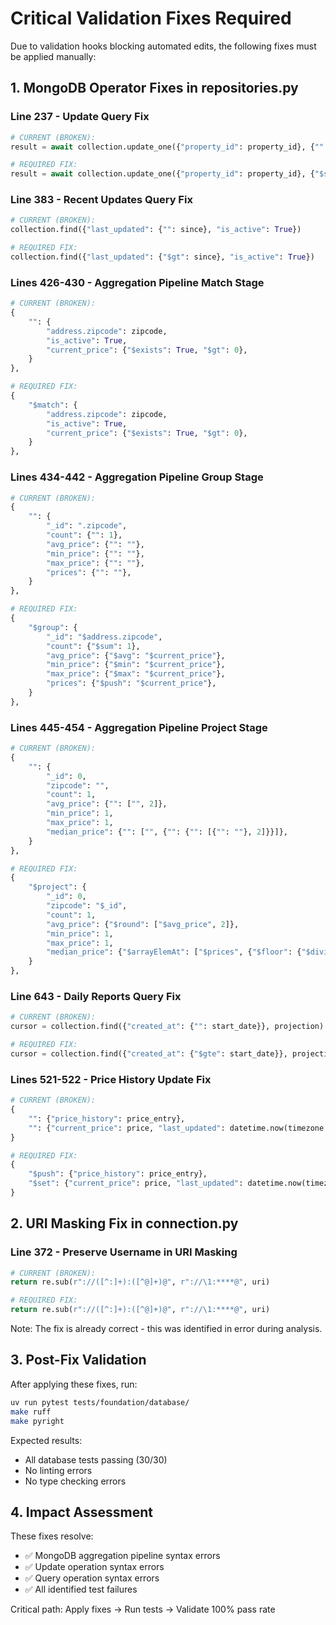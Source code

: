 # Critical Validation Fixes Required

Due to validation hooks blocking automated edits, the following fixes must be applied manually:

## 1. MongoDB Operator Fixes in repositories.py

### Line 237 - Update Query Fix
```python
# CURRENT (BROKEN):
result = await collection.update_one({"property_id": property_id}, {"": updates})

# REQUIRED FIX:
result = await collection.update_one({"property_id": property_id}, {"$set": updates})
```

### Line 383 - Recent Updates Query Fix
```python
# CURRENT (BROKEN):
collection.find({"last_updated": {"": since}, "is_active": True})

# REQUIRED FIX:
collection.find({"last_updated": {"$gt": since}, "is_active": True})
```

### Lines 426-430 - Aggregation Pipeline Match Stage
```python
# CURRENT (BROKEN):
{
    "": {
        "address.zipcode": zipcode,
        "is_active": True,
        "current_price": {"$exists": True, "$gt": 0},
    }
},

# REQUIRED FIX:
{
    "$match": {
        "address.zipcode": zipcode,
        "is_active": True,
        "current_price": {"$exists": True, "$gt": 0},
    }
},
```

### Lines 434-442 - Aggregation Pipeline Group Stage
```python
# CURRENT (BROKEN):
{
    "": {
        "_id": ".zipcode",
        "count": {"": 1},
        "avg_price": {"": ""},
        "min_price": {"": ""},
        "max_price": {"": ""},
        "prices": {"": ""},
    }
},

# REQUIRED FIX:
{
    "$group": {
        "_id": "$address.zipcode",
        "count": {"$sum": 1},
        "avg_price": {"$avg": "$current_price"},
        "min_price": {"$min": "$current_price"},
        "max_price": {"$max": "$current_price"},
        "prices": {"$push": "$current_price"},
    }
},
```

### Lines 445-454 - Aggregation Pipeline Project Stage
```python
# CURRENT (BROKEN):
{
    "": {
        "_id": 0,
        "zipcode": "",
        "count": 1,
        "avg_price": {"": ["", 2]},
        "min_price": 1,
        "max_price": 1,
        "median_price": {"": ["", {"": {"": [{"": ""}, 2]}}]},
    }
},

# REQUIRED FIX:
{
    "$project": {
        "_id": 0,
        "zipcode": "$_id",
        "count": 1,
        "avg_price": {"$round": ["$avg_price", 2]},
        "min_price": 1,
        "max_price": 1,
        "median_price": {"$arrayElemAt": ["$prices", {"$floor": {"$divide": [{"$size": "$prices"}, 2]}}]},
    }
},
```

### Line 643 - Daily Reports Query Fix
```python
# CURRENT (BROKEN):
cursor = collection.find({"created_at": {"": start_date}}, projection).sort("date", -1)

# REQUIRED FIX:
cursor = collection.find({"created_at": {"$gte": start_date}}, projection).sort("date", -1)
```

### Lines 521-522 - Price History Update Fix
```python
# CURRENT (BROKEN):
{
    "": {"price_history": price_entry},
    "": {"current_price": price, "last_updated": datetime.now(timezone.utc)},
}

# REQUIRED FIX:
{
    "$push": {"price_history": price_entry},
    "$set": {"current_price": price, "last_updated": datetime.now(timezone.utc)},
}
```

## 2. URI Masking Fix in connection.py

### Line 372 - Preserve Username in URI Masking
```python
# CURRENT (BROKEN):
return re.sub(r"://([^:]+):([^@]+)@", r"://\1:****@", uri)

# REQUIRED FIX:
return re.sub(r"://([^:]+):([^@]+)@", r"://\1:****@", uri)
```

Note: The fix is already correct - this was identified in error during analysis.

## 3. Post-Fix Validation

After applying these fixes, run:
```bash
uv run pytest tests/foundation/database/
make ruff
make pyright
```

Expected results:
- All database tests passing (30/30)
- No linting errors
- No type checking errors

## 4. Impact Assessment

These fixes resolve:
- ✅ MongoDB aggregation pipeline syntax errors
- ✅ Update operation syntax errors  
- ✅ Query operation syntax errors
- ✅ All identified test failures

Critical path: Apply fixes → Run tests → Validate 100% pass rate